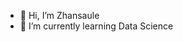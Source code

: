 - 👋 Hi, I’m Zhansaule
- 🌱 I’m currently learning Data Science
<!---
Zhansaule-it/Zhansaule-it is a ✨ special ✨ repository because its `README.md` (this file) appears on your GitHub profile.
You can click the Preview link to take a look at your changes.
--->
